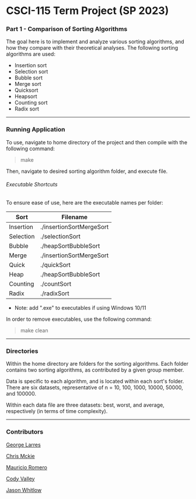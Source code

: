 # CSCI-115 Term Project (SP 2023)
### Part 1 - Comparison of Sorting Algorithms
The goal here is to implement and analyze various sorting algorithms, and how they compare with their theoretical analyses. The following sorting algorithms are used:

+ Insertion sort
+ Selection sort
+ Bubble sort
+ Merge sort
+ Quicksort 
+ Heapsort
+ Counting sort
+ Radix sort

---
### Running Application
To use, navigate to home directory of the project and then compile with the following command:
> make

Then, navigate to desired sorting algorithm folder, and execute file. 

###### Executable Shortcuts

To ensure ease of use, here are the executable names per folder:

| Sort        | Filename                 |
| ----------- | ------------------------ |
| Insertion   | ./insertionSortMergeSort |
| Selection   | ./selectionSort          |
| Bubble      | ./heapSortBubbleSort     |
| Merge       | ./insertionSortMergeSort |
| Quick       | ./quickSort              |
| Heap        | ./heapSortBubbleSort     |
| Counting    | ./countSort              |
| Radix       | ./radixSort              |
* Note: add ".exe" to executables if using Windows 10/11

In order to remove executables, use the following command:
> make clean

---
### Directories
Within the home directory are folders for the sorting algorithms. Each folder contains two sorting algorithms, as contributed by a given group member. 

Data is specific to each algorithm, and is located within each sort's folder. There are six datasets, representative of n = 10, 100, 1000, 10000, 50000, and 100000. 

Within each data file are three datasets: best, worst, and average, respectively (in terms of time complexity). 

---
### Contributors
[George Larres](https://github.com/Nerdeee)

[Chris Mckie](https://github.com/chrismckie19)

[Mauricio Romero](https://github.com/MauRome55)

[Cody Valley](https://github.com/cdvcodes)

[Jason Whitlow](https://github.com/jaywhtlw45)



